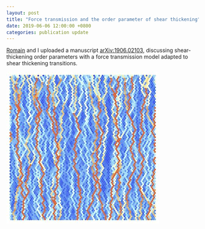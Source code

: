 ```yaml
---
layout: post
title: "Force transmission and the order parameter of shear thickening"
date: 2019-06-06 12:00:00 +0800
categories: publication update
---
```


[Romain](http://rmari.github.io) and I uploaded a manuscript [arXiv:1906.02103](https://arxiv.org/abs/1906.02103), discussing shear-thickening order parameters with a force transmission model adapted to shear thickening transitions.

![bi-q-model](/assets/img/biq.jpg)

